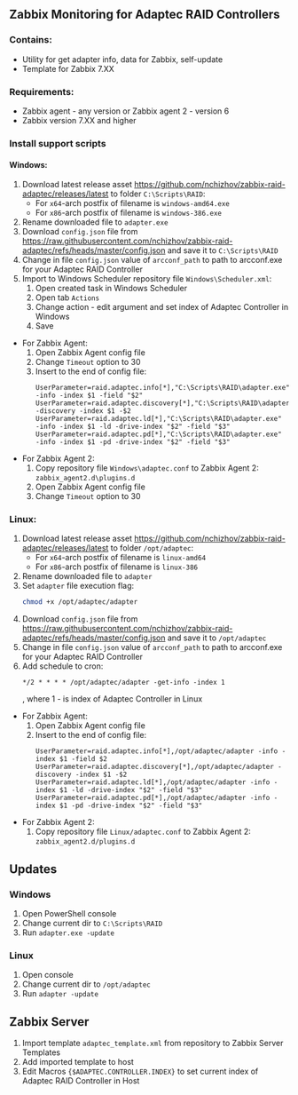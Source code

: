 ## Zabbix Monitoring for Adaptec RAID Controllers

### Contains:
- Utility for get adapter info, data for Zabbix, self-update 
- Template for Zabbix 7.XX

### Requirements:
- Zabbix agent - any version or Zabbix agent 2 - version 6
- Zabbix version 7.XX and higher

### Install support scripts
#### Windows:
1. Download latest release asset https://github.com/nchizhov/zabbix-raid-adaptec/releases/latest to folder ```C:\Scripts\RAID```:
   - For ```x64```-arch postfix of filename is ```windows-amd64.exe```
   - For ```x86```-arch postfix of filename is ```windows-386.exe```
2. Rename downloaded file to ```adapter.exe```  
3. Download ```config.json``` file from https://raw.githubusercontent.com/nchizhov/zabbix-raid-adaptec/refs/heads/master/config.json and save it to ```C:\Scripts\RAID```
4. Change in file ```config.json``` value of ```arcconf_path``` to path to arcconf.exe for your Adaptec RAID Controller 
5. Import to Windows Scheduler repository file ```Windows\Scheduler.xml```:
   1. Open created task in Windows Scheduler
   2. Open tab ```Actions```
   3. Change action - edit argument and set index of Adaptec Controller in Windows
   4. Save 
- For Zabbix Agent:
  1. Open Zabbix Agent config file
  2. Change ```Timeout``` option to 30
  3. Insert to the end of config file:
     ```
     UserParameter=raid.adaptec.info[*],"C:\Scripts\RAID\adapter.exe" -info -index $1 -field "$2"
     UserParameter=raid.adaptec.discovery[*],"C:\Scripts\RAID\adapter.exe" -discovery -index $1 -$2
     UserParameter=raid.adaptec.ld[*],"C:\Scripts\RAID\adapter.exe" -info -index $1 -ld -drive-index "$2" -field "$3"
     UserParameter=raid.adaptec.pd[*],"C:\Scripts\RAID\adapter.exe" -info -index $1 -pd -drive-index "$2" -field "$3"
     ``` 
- For Zabbix Agent 2:
  1. Copy repository file ```Windows\adaptec.conf``` to Zabbix Agent 2: ```zabbix_agent2.d\plugins.d```
  2. Open Zabbix Agent config file
  3. Change ```Timeout``` option to 30

### Linux:
1. Download latest release asset https://github.com/nchizhov/zabbix-raid-adaptec/releases/latest to folder ```/opt/adaptec```:
    - For ```x64```-arch postfix of filename is ```linux-amd64```
    - For ```x86```-arch postfix of filename is ```linux-386```
2. Rename downloaded file to ```adapter```
3. Set ```adapter``` file execution flag:
   ```bash
   chmod +x /opt/adaptec/adapter 
   ```
4. Download ```config.json``` file from https://raw.githubusercontent.com/nchizhov/zabbix-raid-adaptec/refs/heads/master/config.json and save it to ```/opt/adaptec```
5. Change in file ```config.json``` value of ```arcconf_path``` to path to arcconf.exe for your Adaptec RAID Controller
6. Add schedule to cron:
   ```
   */2 * * * * /opt/adaptec/adapter -get-info -index 1
   ```
   , where 1 - is index of Adaptec Controller in Linux
- For Zabbix Agent:
  1. Open Zabbix Agent config file
  2. Insert to the end of config file:
     ```
     UserParameter=raid.adaptec.info[*],/opt/adaptec/adapter -info -index $1 -field $2
     UserParameter=raid.adaptec.discovery[*],/opt/adaptec/adapter -discovery -index $1 -$2
     UserParameter=raid.adaptec.ld[*],/opt/adaptec/adapter -info -index $1 -ld -drive-index "$2" -field "$3"
     UserParameter=raid.adaptec.pd[*],/opt/adaptec/adapter -info -index $1 -pd -drive-index "$2" -field "$3"
     ```
- For Zabbix Agent 2:
  1. Copy repository file ```Linux/adaptec.conf``` to Zabbix Agent 2: ```zabbix_agent2.d/plugins.d```

## Updates
### Windows
1. Open PowerShell console
2. Change current dir to ```C:\Scripts\RAID```
3. Run ```adapter.exe -update```
### Linux
1. Open console
2. Change current dir to ```/opt/adaptec```
3. Run ```adapter -update```

## Zabbix Server
1. Import template ```adaptec_template.xml``` from repository to Zabbix Server Templates
2. Add imported template to host
3. Edit Macros ```{$ADAPTEC.CONTROLLER.INDEX}``` to set current index of Adaptec RAID Controller in Host 